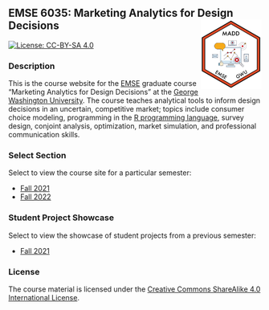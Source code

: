 
<!-- README.md is generated from README.Rmd. Please edit that file -->

## EMSE 6035: Marketing Analytics for Design Decisions <a href='https://github.com/emse-madd-gwu/'><img src='images/logo.png' align="right" height="139"/></a>

<!-- badges: start -->

[![License: CC-BY-SA
4.0](https://img.shields.io/badge/License-CC%20BY--SA-lightgrey)](https://creativecommons.org/licenses/by-sa/4.0/)
<!-- badges: end -->

### Description

This is the course website for the
[EMSE](https://www.emse.seas.gwu.edu/) graduate course “Marketing
Analytics for Design Decisions” at the [George Washington
University](https://www.gwu.edu/). The course teaches analytical tools
to inform design decisions in an uncertain, competitive market; topics
include consumer choice modeling, programming in the [R programming
language](https://www.r-project.org/), survey design, conjoint analysis,
optimization, market simulation, and professional communication skills.

### Select Section

Select to view the course site for a particular semester:

-   [Fall 2021](http://madd.seas.gwu.edu/2021-Fall/)
-   [Fall 2022](http://madd.seas.gwu.edu/2022-Fall/)

### Student Project Showcase

Select to view the showcase of student projects from a previous
semester:

-   [Fall 2021](http://eda.seas.gwu.edu/showcase-2021-fall.html)

### License

The course material is licensed under the [Creative Commons ShareAlike
4.0 International
License](https://creativecommons.org/licenses/by-sa/4.0/).
